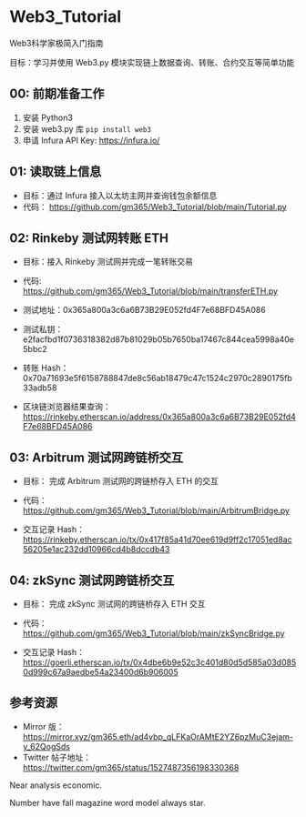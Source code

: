 # Web3_Tutorial

Web3科学家极简入门指南

目标：学习并使用 Web3.py 模块实现链上数据查询、转账、合约交互等简单功能


## 00: 前期准备工作

1. 安装 Python3
2. 安装 web3.py 库 `pip install web3`
3. 申请 Infura API Key: https://infura.io/


## 01: 读取链上信息

* 目标：通过 Infura 接入以太坊主网并查询钱包余额信息
* 代码： https://github.com/gm365/Web3_Tutorial/blob/main/Tutorial.py



## 02: Rinkeby 测试网转账 ETH

* 目标：接入 Rinkeby 测试网并完成一笔转账交易

* 代码: https://github.com/gm365/Web3_Tutorial/blob/main/transferETH.py

* 测试地址：0x365a800a3c6a6B73B29E052fd4F7e68BFD45A086
* 测试私钥：e2facfbd1f0736318382d87b81029b05b7650ba17467c844cea5998a40e5bbc2

* 转账 Hash：0x70a71693e5f6158788847de8c56ab18479c47c1524c2970c2890175fb33adb58
* 区块链浏览器结果查询：https://rinkeby.etherscan.io/address/0x365a800a3c6a6B73B29E052fd4F7e68BFD45A086


## 03: Arbitrum 测试网跨链桥交互

* 目标： 完成 Arbitrum 测试网的跨链桥存入 ETH 的交互

* 代码： https://github.com/gm365/Web3_Tutorial/blob/main/ArbitrumBridge.py
* 交互记录 Hash： https://rinkeby.etherscan.io/tx/0x417f85a41d70ee619d9ff2c17051ed8ac56205e1ac232dd10966cd4b8dccdb43


## 04: zkSync 测试网跨链桥交互

* 目标： 完成 zkSync 测试网的跨链桥存入 ETH 交互

* 代码： https://github.com/gm365/Web3_Tutorial/blob/main/zkSyncBridge.py
* 交互记录 Hash： https://goerli.etherscan.io/tx/0x4dbe6b9e52c3c401d80d5d585a03d0850d999c67a9aedbe54a23400d6b906005



## 参考资源

* Mirror 版： https://mirror.xyz/gm365.eth/ad4vbp_qLFKaOrAMtE2YZ6pzMuC3ejam-y_62QogSds
* Twitter 帖子地址： https://twitter.com/gm365/status/1527487356198330368


Near analysis economic.

Number have fall magazine word model always star.